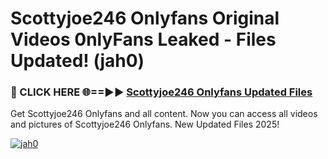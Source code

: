 # Scottyjoe246 Onlyfans Original Videos 0nlyFans Leaked - Files Updated! (jah0)

<h3>🔴 CLICK HERE 🌐==►► <a href="https://tinyurl.com/4seja8ks" rel="nofollow">Scottyjoe246 Onlyfans Updated Files</a></h3>

Get Scottyjoe246 Onlyfans and all content. Now you can access all videos and pictures of Scottyjoe246 Onlyfans. New Updated Files 2025!

[![jah0](https://i.imgur.com/EWjZXRe.gif)](https://tinyurl.com/4seja8ks)
